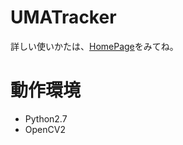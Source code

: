 # UMATracker

詳しい使いかたは、[HomePage](http://ymnk13.github.io/UMATracker)をみてね。

# 動作環境

* Python2.7
* OpenCV2

  